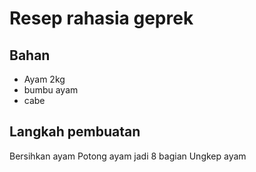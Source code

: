 # Resep rahasia geprek

## Bahan
- Ayam 2kg
- bumbu ayam
- cabe

## Langkah pembuatan
 Bersihkan ayam
 Potong ayam jadi 8 bagian
 Ungkep ayam

